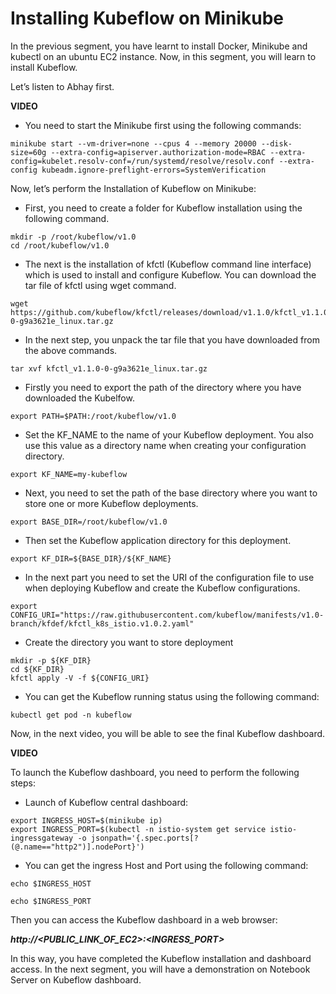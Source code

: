 # Installing Kubeflow on Minikube

In the previous segment, you have learnt to install Docker, Minikube and kubectl on an ubuntu EC2 instance. Now, in this segment, you will learn to install Kubeflow.

Let’s listen to Abhay first.

**VIDEO**

-   You need to start the Minikube first using the following commands:

```shell
minikube start --vm-driver=none --cpus 4 --memory 20000 --disk-size=60g --extra-config=apiserver.authorization-mode=RBAC --extra-config=kubelet.resolv-conf=/run/systemd/resolve/resolv.conf --extra-config kubeadm.ignore-preflight-errors=SystemVerification
```
Now, let’s perform the Installation of Kubeflow on Minikube:

-   First, you need to create a folder for Kubeflow installation using the following command.

```shell
mkdir -p /root/kubeflow/v1.0
cd /root/kubeflow/v1.0
```

-   The next is the installation of kfctl (Kubeflow command line interface) which is used to install and configure Kubeflow. You can download the tar file of kfctl using wget command.

```shell
wget https://github.com/kubeflow/kfctl/releases/download/v1.1.0/kfctl_v1.1.0-0-g9a3621e_linux.tar.gz
```

-   In the next step, you unpack the tar file that you have downloaded from the above commands.

```shell
tar xvf kfctl_v1.1.0-0-g9a3621e_linux.tar.gz
```

-   Firstly you need to export the path of the directory where you have downloaded the Kubelfow.

```shell
export PATH=$PATH:/root/kubeflow/v1.0
```

-   Set the KF_NAME to the name of your Kubeflow deployment. You also use this value as a directory name when creating your configuration directory.

```shell
export KF_NAME=my-kubeflow
```

-   Next, you need to set the path of the base directory where you want to store one or more Kubeflow deployments.

```shell
export BASE_DIR=/root/kubeflow/v1.0
```

-   Then set the Kubeflow application directory for this deployment.

```shell
export KF_DIR=${BASE_DIR}/${KF_NAME}
```

-   In the next part you need to set the URI of the configuration file to use when deploying Kubeflow and create the Kubeflow configurations.

```shell
export CONFIG_URI="https://raw.githubusercontent.com/kubeflow/manifests/v1.0-branch/kfdef/kfctl_k8s_istio.v1.0.2.yaml"
```

-   Create the directory you want to store deployment

```shell
mkdir -p ${KF_DIR}
cd ${KF_DIR}
kfctl apply -V -f ${CONFIG_URI}
```

-   You can get the Kubeflow running status using the following command:

```shell
kubectl get pod -n kubeflow
```

Now, in the next video, you will be able to see the final Kubeflow dashboard.

**VIDEO**

To launch the Kubeflow dashboard, you need to perform the following steps:

-   Launch of Kubeflow central dashboard:

```shell
export INGRESS_HOST=$(minikube ip)
export INGRESS_PORT=$(kubectl -n istio-system get service istio-ingressgateway -o jsonpath='{.spec.ports[?(@.name=="http2")].nodePort}')
```

-   You can get the ingress Host and Port using the following command:

```shell
echo $INGRESS_HOST
```

```shell
echo $INGRESS_PORT
```

Then you can access the Kubeflow dashboard in a web browser:

_**http://<PUBLIC_LINK_OF_EC2>:<INGRESS_PORT>**_

In this way, you have completed the Kubeflow installation and dashboard access. In the next segment, you will have a demonstration on Notebook Server on Kubeflow dashboard.